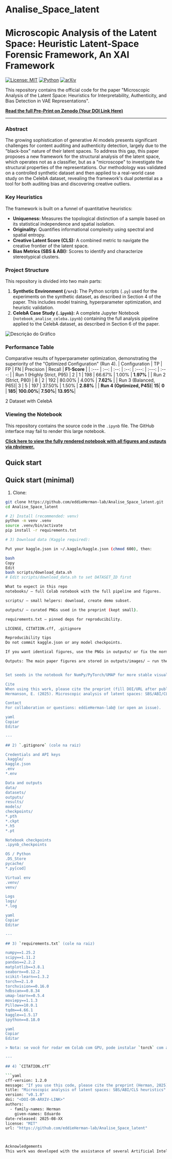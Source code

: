 # Analise_Space_latent

# Microscopic Analysis of the Latent Space:  Heuristic Latent-Space Forensic Framework, An XAI Framework

[![License: MIT](https://img.shields.io/badge/license-MIT-blue.svg)](LICENSE)
[![Python](https://img.shields.io/badge/python-3.10%2B-blue.svg)]()
[![arXiv](https://img.shields.io/badge/arXiv-preprint-lightgrey.svg)]()  <!-- add arXiv / DOI after publication -->


This repository contains the official code for the paper "Microscopic Analysis of the Latent Space: Heuristics for Interpretability, Authenticity, and Bias Detection in VAE Representations".

**[Read the full Pre-Print on Zenodo (Your DOI Link Here)](https://...)**

---

### Abstract

The growing sophistication of generative AI models presents significant challenges for content auditing and authenticity detection, largely due to the "black-box" nature of their latent spaces. To address this gap, this paper proposes a new framework for the structural analysis of the latent space, which operates not as a classifier, but as a "microscope" to investigate the structural properties of the representations. Our methodology was validated on a controlled synthetic dataset and then applied to a real-world case study on the CelebA dataset, revealing the framework's dual potential as a tool for both auditing bias and discovering creative outliers.

### Key Heuristics
The framework is built on a funnel of quantitative heuristics:
* **Uniqueness:** Measures the topological distinction of a sample based on its statistical independence and spatial isolation.
* **Originality:** Quantifies informational complexity using spectral and spatial entropy.
* **Creative Latent Score (CLS):** A combined metric to navigate the creative frontier of the latent space.
* **Bias Metrics (SBS & ABI):** Scores to identify and characterize stereotypical clusters.

### Project Structure

This repository is divided into two main parts:

1.  **Synthetic Environment (`/src`):** The Python scripts (`.py`) used for the experiments on the synthetic dataset, as described in Section 4 of the paper. This includes model training, hyperparameter optimization, and heuristic validation.
2.  **CelebA Case Study (`.ipynb`):** A complete Jupyter Notebook (`notebook_analise_celeba.ipynb`) containing the full analysis pipeline applied to the CelebA dataset, as described in Section 6 of the paper.



![Descrição do Gráfico](caminho/para/o/seu_grafico_final.png)

### Performance Table

Comparative results of hyperparameter optimization, demonstrating the superiority of the "Optimized Configuration" (Run 4).
| Configuration | TP | FP | FN | Precision | Recall | **F1-Score** |
| :--- | :--: | :--: | :--: | :---: | :---: | :---: |
| Run 1 (Highly Strict, P95) | 2 | 1 | 198 | 66.67% | 1.00% | **1.97%** |
| Run 2 (Strict, P80) | 8 | 2 | 192 | 80.00% | 4.00% | **7.62%** |
| Run 3 (Balanced, P65)| 3 | 5 | 197 | 37.50% | 1.50% | **2.88%** |
| **Run 4 (Optimized, P45)**| **15**| **0** | **185**| **100.00%**| **7.50%**| **13.95%**|


2 Dataset with CelebA

### Viewing the Notebook

This repository contains the source code in the `.ipynb` file. The GitHub interface may fail to render this large notebook.

**<a href="[https://nbviewer.org/github/eddieHerman-lab/Analise_Space_latent/blob/main/VAe_Ressearch_Space_latent_Analysis.ipynb]" target="_blank">Click here to view the fully rendered notebook with all figures and outputs via nbviewer.</a>**


## Quick start

## Quick start (minimal)

1. Clone:
```bash
git clone https://github.com/eddieHerman-lab/Analise_Space_latent.git
cd Analise_Space_latent

# 2) Install (recommended: venv)
python -m venv .venv
source .venv/bin/activate
pip install -r requirements.txt

# 3) Download data (Kaggle required):

Put your kaggle.json in ~/.kaggle/kaggle.json (chmod 600), then:

bash
Copy
Edit
bash scripts/download_data.sh
# Edit scripts/download_data.sh to set DATASET_ID first

What to expect in this repo
notebooks/ — full Colab notebook with the full pipeline and figures.

scripts/ — small helpers: download, create demo subset.

outputs/ — curated PNGs used in the preprint (kept small).

requirements.txt — pinned deps for reproducibility.

LICENSE, CITATION.cff, .gitignore

Reproducibility tips
Do not commit kaggle.json or any model checkpoints.

If you want identical figures, use the PNGs in outputs/ or fix the normalization bounds and seeds in the notebook plotting cells (set_xlim, set_ylim, fixed min/max values).

Outputs: The main paper figures are stored in outputs/images/ — run the notebook only if you want to reproduce the pipeline"


Set seeds in the notebook for NumPy/PyTorch/UMAP for more stable visuals.

Cite
When using this work, please cite the preprint (fill DOI/URL after publication):
Hermanson, E. (2025). Microscopic analysis of latent spaces: SBS/ABI/CLS heuristics. Preprint. <DOI/URL>

Contact
For collaboration or questions: eddieHerman-lab@ (or open an issue).

yaml
Copiar
Editar

---

## 2) `.gitignore` (cole na raiz)

Credentials and API keys
.kaggle/
kaggle.json
.env
*.env

Data and outputs
data/
datasets/
outputs/
results/
models/
checkpoints/
*.pth
*.ckpt
*.h5
*.pt

Notebook checkpoints
.ipynb_checkpoints

OS / Python
.DS_Store
pycache/
*.py[cod]

Virtual env
.venv/
venv/

Logs
logs/
*.log

yaml
Copiar
Editar

---

## 3) `requirements.txt` (cole na raiz)

numpy==1.25.2
scipy==1.11.2
pandas==2.2.2
matplotlib==3.8.1
seaborn==0.12.2
scikit-learn==1.3.2
torch==2.1.0
torchvision==0.16.0
hdbscan==0.8.34
umap-learn==0.5.4
moviepy==1.1.3
Pillow==10.0.1
tqdm==4.66.1
kaggle==1.5.17
ipython==8.18.0

yaml
Copiar
Editar

> Nota: se você for rodar em Colab com GPU, pode instalar `torch` com a roda CUDA apropriada — deixe instrução no README se quiser.

---

## 4) `CITATION.cff` 

```yaml
cff-version: 1.2.0
message: "If you use this code, please cite the preprint (Herman, 2025)."
title: "Microscopic analysis of latent spaces: SBS/ABI/CLS heuristics"
version: "v0.1.0"
doi: "<DOI-OR-ARXIV-LINK>"
authors:
  - family-names: Herman
    given-names: Eduardo
date-released: 2025-08-XX
license: "MIT"
url: "https://github.com/eddieHerman-lab/Analise_Space_latent"



Acknowledgements
This work was developed with the assistance of several Artificial Intelligence tools that acted as research assistants. Language models such as Gemini (Google), Claude (Anthropic), ChatGPT (OpenAI), and DeepSeek were utilized in various stages of the process, including the generation and debugging of Python code, brainstorming methodological approaches, summarizing related articles, and rephrasing paragraphs to improve clarity and conciseness. The final responsibility for the content, analyses, and conclusions presented herein lies entirely with the author.




